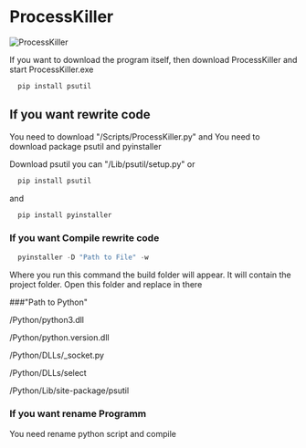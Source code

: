 # ProcessKiller

![ProcessKiller](https://user-images.githubusercontent.com/56482435/203415180-d6e8416b-d14a-4888-baa6-f7b1dcc5fb2d.png)

If you want to download the program itself, then download ProcessKiller and start ProcessKiller.exe
```python
  pip install psutil
```

## If you want rewrite code

You need to download "/Scripts/ProcessKiller.py"
and
You need to download package psutil and pyinstaller

Download psutil you can "/Lib/psutil/setup.py" 
or
```python
  pip install psutil
```
and

```python
  pip install pyinstaller
```

### If you want Compile rewrite code

```python
  pyinstaller -D "Path to File" -w
```
Where you run this command the build folder will appear. It will contain the project folder.
Open this folder and replace in there

###"Path to Python"

/Python/python3.dll

/Python/python.version.dll

/Python/DLLs/_socket.py

/Python/DLLs/select

/Python/Lib/site-package/psutil

### If you want rename Programm

You need rename python script and compile




